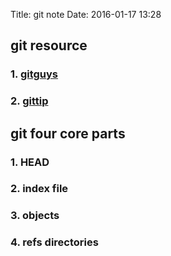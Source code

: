 Title: git note
Date: 2016-01-17 13:28

## git resource

### 1. [gitguys](http://www.gitguys.com/)
### 2. [gittip](http://alblue.bandlem.com/Tag/git/)

## git four core parts

### 1. HEAD

### 2. index file

### 3. objects

### 4. refs directories


